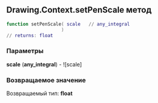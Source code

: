 ## Drawing.Context.setPenScale метод


```lua
function setPenScale( scale   // any_integral
                    )
// returns: float
```


### Параметры

**scale** (**any_integral**) - ![scale]

### Возвращаемое значение

Возвращаемый тип: **float**

